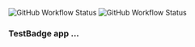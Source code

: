<img alt="GitHub Workflow Status" src="https://img.shields.io/github/actions/workflow/status/amin-amani/TestBadge/build.yml"> <img alt="GitHub Workflow Status" src="https://img.shields.io/github/actions/workflow/status/amin-amani/TestBadge/test.yml?label=test">


### TestBadge app ...
